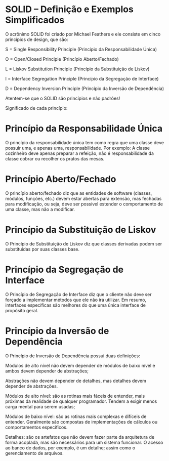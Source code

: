 # SOLID – Definição e Exemplos Simplificados

O acrônimo SOLID foi criado por Michael Feathers e ele consiste em cinco princípios de design, que são:


S = Single Responsibility Principle (Princípio da Responsabilidade Única)

O = Open/Closed Principle (Princípio Aberto/Fechado)

L = Liskov Substitution Principle (Princípio da Substituição de Liskov)

I = Interface Segregation Principle (Princípio da Segregação de Interface)

D = Dependency Inversion Principle (Princípio da Inversão de Dependência)

Atentem-se que o SOLID são princípios e não padrões!


Significado de cada princípio:

# Princípio da Responsabilidade Única

O princípio da responsabilidade única tem como regra que uma classe deve possuir uma, e apenas uma, responsabilidade. Por exemplo: A classe cozinheiro deve apenas preparar a refeição, não é responsabilidade da classe cobrar ou recolher os pratos das mesas. 

# Princípio Aberto/Fechado

O princípio aberto/fechado diz que as entidades de software (classes, módulos, funções, etc.) devem estar abertas para extensão, mas fechadas para modificação, ou seja, deve ser possível estender o comportamento de uma classe, mas não a modificar.

# Princípio da Substituição de Liskov

O Princípio de Substituição de Liskov diz que classes derivadas podem ser substituídas por suas classes base.

# Princípio da Segregação de Interface

O Princípio de Segregação de Interface diz que o cliente não deve ser forçado a implementar métodos que ele não irá utilizar. Em resumo, interfaces específicas são melhores do que uma única interface de propósito geral.

# Princípio da Inversão de Dependência

O Princípio de Inversão de Dependência possui duas definições: 

Módulos de alto nível não devem depender de módulos de baixo nível e ambos devem depender de abstrações;

Abstrações não devem depender de detalhes, mas detalhes devem depender de abstrações.

Módulos de alto nível: são as rotinas mais fáceis de entender, mais próximas da realidade de qualquer programador. Tendem a exigir menos carga mental para serem usadas;

Módulos de baixo nível: são as rotinas mais complexas e difíceis de entender. Geralmente são compostas de implementações de cálculos ou comportamentos específicos.

Detalhes: são os artefatos que não devem fazer parte da arquitetura de forma acoplada, mas são necessários para um sistema funcionar. O acesso ao banco de dados, por exemplo, é um detalhe; assim como o gerenciamento de arquivos.

